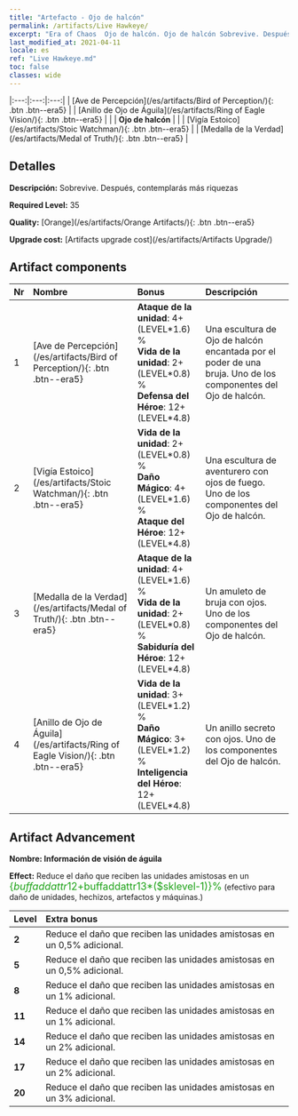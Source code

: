 ```yaml
---
title: "Artefacto - Ojo de halcón"
permalink: /artifacts/Live Hawkeye/
excerpt: "Era of Chaos  Ojo de halcón. Ojo de halcón Sobrevive. Después, contemplarás más riquezas"
last_modified_at: 2021-04-11
locale: es
ref: "Live Hawkeye.md"
toc: false
classes: wide
---
```


  |:---:|:---:|:---:| 
  | [Ave de Percepción](/es/artifacts/Bird of Perception/){: .btn .btn--era5} |   | [Anillo de Ojo de Águila](/es/artifacts/Ring of Eagle Vision/){: .btn .btn--era5} | 
  |   | **Ojo de halcón** |  | 
  | [Vigía Estoico](/es/artifacts/Stoic Watchman/){: .btn .btn--era5} |   | [Medalla de la Verdad](/es/artifacts/Medal of Truth/){: .btn .btn--era5} | 


## Detalles

 **Descripción:** Sobrevive. Después, contemplarás más riquezas

 **Required Level:** 35

 **Quality:** [Orange](/es/artifacts/Orange Artifacts/){: .btn .btn--era5}

 **Upgrade cost:** [Artifacts upgrade cost](/es/artifacts/Artifacts Upgrade/)



## Artifact components

  | Nr |    Nombre    |   Bonus | Descripción | 
  |:---|:-----------|:--------|:------------| 
  | 1 | [Ave de Percepción](/es/artifacts/Bird of Perception/){: .btn .btn--era5} | **Ataque de la unidad**: 4+(LEVEL\*1.6) %<br/>**Vida de la unidad**: 2+(LEVEL\*0.8) %<br/>**Defensa del Héroe**: 12+(LEVEL\*4.8) | Una escultura de Ojo de halcón encantada por el poder de una bruja. Uno de los componentes del Ojo de halcón. | 
  | 2 | [Vigía Estoico](/es/artifacts/Stoic Watchman/){: .btn .btn--era5} | **Vida de la unidad**: 2+(LEVEL\*0.8) %<br/>**Daño Mágico**: 4+(LEVEL\*1.6) %<br/>**Ataque del Héroe**: 12+(LEVEL\*4.8) | Una escultura de aventurero con ojos de fuego. Uno de los componentes del Ojo de halcón. | 
  | 3 | [Medalla de la Verdad](/es/artifacts/Medal of Truth/){: .btn .btn--era5} | **Ataque de la unidad**: 4+(LEVEL\*1.6) %<br/>**Vida de la unidad**: 2+(LEVEL\*0.8) %<br/>**Sabiduría del Héroe**: 12+(LEVEL\*4.8) | Un amuleto de bruja con ojos. Uno de los componentes del Ojo de halcón. | 
  | 4 | [Anillo de Ojo de Águila](/es/artifacts/Ring of Eagle Vision/){: .btn .btn--era5} | **Vida de la unidad**: 3+(LEVEL\*1.2) %<br/>**Daño Mágico**: 3+(LEVEL\*1.2) %<br/>**Inteligencia del Héroe**: 12+(LEVEL\*4.8) | Un anillo secreto con ojos. Uno de los componentes del Ojo de halcón. | 


## Artifact Advancement

 **Nombre: Información de visión de águila**

 **Effect:** Reduce el daño que reciben las unidades amistosas en un <span style="color: #1ca216;font-size:18px">{$buffaddattr12+$buffaddattr13*($sklevel-1)}%</span> (efectivo para daño de unidades, hechizos, artefactos y máquinas.)

  |  Level  |    Extra bonus  | 
  |:--------|:----------------| 
  | **2** | Reduce el daño que reciben las unidades amistosas en un 0,5% adicional. | 
  | **5** | Reduce el daño que reciben las unidades amistosas en un 0,5% adicional. | 
  | **8** | Reduce el daño que reciben las unidades amistosas en un 1% adicional. | 
  | **11** | Reduce el daño que reciben las unidades amistosas en un 1% adicional. | 
  | **14** | Reduce el daño que reciben las unidades amistosas en un 2% adicional. | 
  | **17** | Reduce el daño que reciben las unidades amistosas en un 2% adicional. | 
  | **20** | Reduce el daño que reciben las unidades amistosas en un 3% adicional. | 
